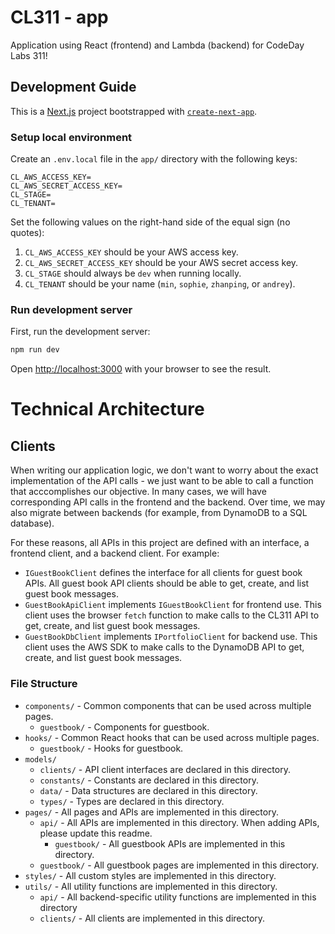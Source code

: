 # CL311 - app

Application using React (frontend) and Lambda (backend) for CodeDay Labs 311!

## Development Guide

This is a [Next.js](https://nextjs.org/) project bootstrapped with [`create-next-app`](https://github.com/vercel/next.js/tree/canary/packages/create-next-app).

### Setup local environment

Create an `.env.local` file in the `app/` directory with the following keys:

```
CL_AWS_ACCESS_KEY=
CL_AWS_SECRET_ACCESS_KEY=
CL_STAGE=
CL_TENANT=
```

Set the following values on the right-hand side of the equal sign (no quotes):

1. `CL_AWS_ACCESS_KEY` should be your AWS access key.
2. `CL_AWS_SECRET_ACCESS_KEY` should be your AWS secret access key.
3. `CL_STAGE` should always be `dev` when running locally.
4. `CL_TENANT` should be your name (`min`, `sophie`, `zhanping`, or `andrey`).

### Run development server

First, run the development server:

```bash
npm run dev
```

Open [http://localhost:3000](http://localhost:3000) with your browser to see the result.

# Technical Architecture

## Clients

When writing our application logic, we don't want to worry about the exact implementation of the API calls - we just want to be able to call a function that acccomplishes our objective. In many cases, we will have corresponding API calls in the frontend and the backend. Over time, we may also migrate between backends (for example, from DynamoDB to a SQL database).

For these reasons, all APIs in this project are defined with an interface, a frontend client, and a backend client. For example:

-   `IGuestBookClient` defines the interface for all clients for guest book APIs. All guest book API clients should be able to get, create, and list guest book messages.
-   `GuestBookApiClient` implements `IGuestBookClient` for frontend use. This client uses the browser `fetch` function to make calls to the CL311 API to get, create, and list guest book messages.
-   `GuestBookDbClient` implements `IPortfolioClient` for backend use. This client uses the AWS SDK to make calls to the DynamoDB API to get, create, and list guest book messages.

### File Structure

-   `components/` - Common components that can be used across multiple pages.
    -   `guestbook/` - Components for guestbook.
-   `hooks/` - Common React hooks that can be used across multiple pages.
    -   `guestbook/` - Hooks for guestbook.
-   `models/`
    -   `clients/` - API client interfaces are declared in this directory.
    -   `constants/` - Constants are declared in this directory.
    -   `data/` - Data structures are declared in this directory.
    -   `types/` - Types are declared in this directory.
-   `pages/` - All pages and APIs are implemented in this directory.
    -   `api/` - All APIs are implemented in this directory. When adding APIs, please update this readme.
        -   `guestbook/` - All guestbook APIs are implemented in this directory.
    -   `guestbook/` - All guestbook pages are implemented in this directory.
-   `styles/` - All custom styles are implemented in this directory.
-   `utils/` - All utility functions are implemented in this directory.
    -   `api/` - All backend-specific utility functions are implemented in this directory
    -   `clients/` - All clients are implemented in this directory.
